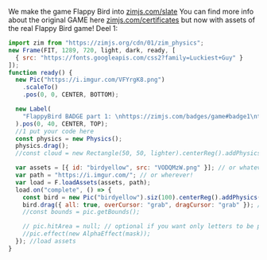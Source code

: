 We make the game Flappy Bird into [zimjs.com/slate](https://zimjs.com/slate)
You can find more info about the original GAME here [zimjs.com/certificates](https://zimjs.com/certificates) but now with assets of the real Flappy Bird game!
Deel 1:
```javascript
import zim from "https://zimjs.org/cdn/01/zim_physics";
new Frame(FIT, 1289, 720, light, dark, ready, [
  { src: "https://fonts.googleapis.com/css2?family=Luckiest+Guy" }
]);
function ready() {
  new Pic("https://i.imgur.com/VFYrgK8.png")
    .scaleTo()
    .pos(0, 0, CENTER, BOTTOM);

  new Label(
    "FlappyBird BADGE part 1: \nhttps://zimjs.com/badges/game#badge1\nto do: click and drag somewhere els the bird onto the stage"
  ).pos(0, 40, CENTER, TOP);
  //1 put your code here
  const physics = new Physics();
  physics.drag();
  //const cloud = new Rectangle(50, 50, lighter).centerReg().addPhysics();

  var assets = [{ id: "birdyellow", src: "VODQMzW.png" }]; // or whatever!
  var path = "https://i.imgur.com/"; // or wherever!
  var load = F.loadAssets(assets, path);
  load.on("complete", () => {
    const bird = new Pic("birdyellow").siz(100).centerReg().addPhysics();
    bird.drag({ all: true, overCursor: "grab", dragCursor: "grab" }); // NOT .cur({dragCursor:"grab"})
    //const bounds = pic.getBounds();

    // pic.hitArea = null; // optional if you want only letters to be pressed
    //pic.effect(new AlphaEffect(mask));
  }); //load assets
}

   ```
